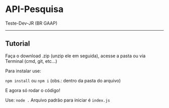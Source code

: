 # API-Pesquisa
 Teste-Dev-JR (BR GAAP)

------------------------------
## Tutorial

Faça o download .zip (unzip ele em seguida),
acesse a pasta ou via Terminal (cmd, git, etc...)

Para instalar use:

`npm install` ou `npm i` (obs.: dentro da pasta do arquivo)

E agora só rodar o código!

Use: `node .`
Arquivo padrão para iniciar é `index.js`
